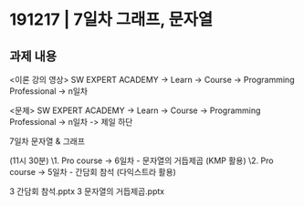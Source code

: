 # 191217 | 7일차 그래프, 문자열

## 과제 내용

  <이론 강의 영상>
SW EXPERT ACADEMY -> Learn -> Course -> Programming Professional -> n일차

<문제>
SW EXPERT ACADEMY -> Learn -> Course -> Programming Professional -> n일차 -> 제일 하단

7일차 문자열 & 그래프

(11시 30분)
\1. Pro course -> 6일차 - 문자열의 거듭제곱 (KMP 활용)
\2. Pro course -> 5일차 - 간담회 참석 (다익스트라 활용)  



3 간담회 참석.pptx 3 문자열의 거듭제곱.pptx